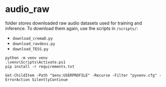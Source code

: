 # audio_raw

folder stores downloaded raw audio datasets used for training and inference.
To download them again, use the scripts in `/scripts/`:
- `download_cremaD.py`
- `download_ravdess.py`
- `download_TESS.py`

```
python -m venv venv
.\venv\Scripts\Activate.ps1
pip install -r requirements.txt

Get-ChildItem -Path "$env:USERPROFILE" -Recurse -Filter "pyvenv.cfg" -ErrorAction SilentlyContinue
```